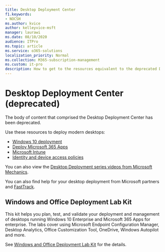 ```yaml
---
title: Desktop Deployment Center
f1.keywords:
- NOCSH
ms.author: kvice
author: kelleyvice-msft
manager: laurawi
ms.date: 08/10/2020
audience: ITPro
ms.topic: article
ms.service: o365-solutions
localization_priority: Normal
ms.collection: M365-subscription-management
ms.custom: it-pro
description: How to get to the resources equivalent to the deprecated Desktop Deployment Center.
---
```


# Desktop Deployment Center (deprecated)

The body of content that comprised the Desktop Deployment Center has been deprecated. 

Use these resources to deploy modern desktops:

- [Windows 10 deployment](/windows/deployment/)
- [Deploy Microsoft 365 Apps](/deployoffice/deployment-guide-microsoft-365-apps)
- [Microsoft Intune](/mem/intune/fundamentals/planning-guide)
- [Identity and device access policies](../security/office-365-security/microsoft-365-policies-configurations.md)

You can also view the [Desktop Deployment series videos from Microsoft Mechanics](https://www.aka.ms/watchhowtoshift).

You can also find help for your desktop deployment from Microsoft partners and [FastTrack](https://www.microsoft.com/fasttrack/microsoft-365).

## Windows and Office Deployment Lab Kit

This kit helps you plan, test, and validate your deployment and management of desktops running Windows 10 Enterprise and Microsoft 365 Apps for enterprise. The labs cover using Microsoft Endpoint Configuration Manager, Desktop Analytics, Office Customization Tool, OneDrive, Windows Autopilot and more.

See [Windows and Office Deployment Lab Kit](modern-desktop-deployment-and-management-lab.md) for the details.